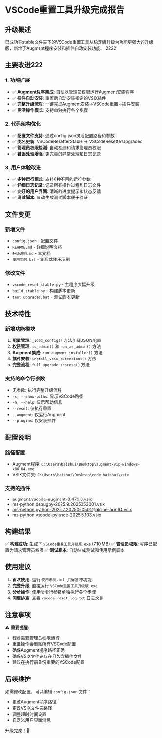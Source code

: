 # VSCode重置工具升级完成报告

## 升级概述

已成功将stable文件夹下的VSCode重置工具从稳定版升级为功能更强大的升级版，新增了Augment程序安装和插件自动安装功能。
2222
## 主要改进222

### 1. 功能扩展
- ✅ **Augment程序集成**: 自动以管理员权限运行Augment安装程序
- ✅ **插件自动安装**: 重置后自动安装指定的VSIX插件
- ✅ **完整升级流程**: 一键完成Augment安装→VSCode重置→插件安装
- ✅ **灵活操作模式**: 支持单独执行各个步骤

### 2. 代码架构优化
- ✅ **配置文件支持**: 通过config.json灵活配置路径和参数
- ✅ **类名更新**: VSCodeResetterStable → VSCodeResetterUpgraded
- ✅ **管理员权限检测**: 自动检测和请求管理员权限
- ✅ **错误处理增强**: 更完善的异常处理和日志记录

### 3. 用户体验改进
- ✅ **多种运行模式**: 支持6种不同的运行参数
- ✅ **详细日志记录**: 记录所有操作过程到日志文件
- ✅ **友好的用户界面**: 清晰的进度提示和状态反馈
- ✅ **测试脚本**: 自动生成测试脚本便于验证

## 文件变更

### 新增文件
- `config.json` - 配置文件
- `README.md` - 详细说明文档
- `升级说明.md` - 本文档
- `使用示例.bat` - 交互式使用示例

### 修改文件
- `vscode_reset_stable.py` - 主程序大幅升级
- `build_stable.py` - 构建脚本更新
- `test_upgraded.bat` - 测试脚本更新

## 技术特性

### 新增功能模块
1. **配置管理**: `_load_config()` 方法加载JSON配置
2. **权限管理**: `is_admin()` 和 `run_as_admin()` 方法
3. **Augment集成**: `run_augment_installer()` 方法
4. **插件安装**: `install_vsix_extensions()` 方法
5. **完整流程**: `full_upgrade_process()` 方法

### 支持的命令行参数
- 无参数: 执行完整升级流程
- `-s, --show-paths`: 显示VSCode路径
- `-h, --help`: 显示帮助信息
- `--reset`: 仅执行重置
- `--augment`: 仅运行Augment
- `--plugins`: 仅安装插件

## 配置说明

### 路径配置
- Augment程序: `C:\Users\baishui\Desktop\augment-vip-windows-x86_64.exe`
- VSIX文件夹: `C:\Users\baishui\Desktop\code_baishui\vsix`

### 支持的插件
- augment.vscode-augment-0.479.0.vsix
- ms-python.debugpy-2025.9.2025053001.vsix
- ms-python.python-2025.7.2025060501@alpine-arm64.vsix
- ms-python.vscode-pylance-2025.5.103.vsix

## 构建结果

✅ **构建成功**: 生成了 `VSCode重置工具升级版.exe` (7.10 MB)
✅ **管理员权限**: 程序已配置为请求管理员权限
✅ **测试脚本**: 自动生成测试和使用示例脚本

## 使用建议

1. **首次使用**: 运行 `使用示例.bat` 了解各种功能
2. **完整升级**: 直接运行 `VSCode重置工具升级版.exe`
3. **分步操作**: 使用命令行参数单独执行各个步骤
4. **问题排查**: 查看 `vscode_reset_log.txt` 日志文件

## 注意事项

⚠️ **重要提醒**:
- 程序需要管理员权限运行
- 重置操作会删除所有VSCode配置
- 确保Augment程序路径正确
- 确保VSIX文件夹存在且包含插件文件
- 建议在执行前备份重要的VSCode配置

## 后续维护

如需修改配置，可以编辑 `config.json` 文件：
- 更改Augment程序路径
- 更改VSIX文件夹路径
- 调整超时时间设置
- 自定义用户界面消息

升级完成！🎉
